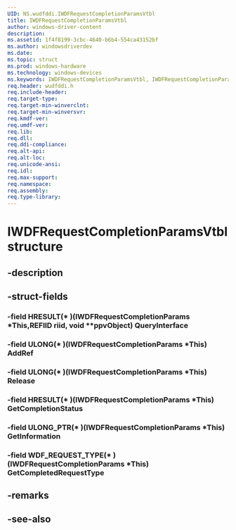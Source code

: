 ```yaml
---
UID: NS.wudfddi.IWDFRequestCompletionParamsVtbl
title: IWDFRequestCompletionParamsVtbl
author: windows-driver-content
description: 
ms.assetid: 1f4f8199-3cbc-4640-b6b4-554ca43152bf
ms.author: windowsdriverdev
ms.date: 
ms.topic: struct
ms.prod: windows-hardware
ms.technology: windows-devices
ms.keywords: IWDFRequestCompletionParamsVtbl, IWDFRequestCompletionParamsVtbl
req.header: wudfddi.h
req.include-header:
req.target-type:
req.target-min-winverclnt:
req.target-min-winversvr:
req.kmdf-ver:
req.umdf-ver:
req.lib:
req.dll:
req.ddi-compliance:
req.alt-api:
req.alt-loc:
req.unicode-ansi:
req.idl:
req.max-support:
req.namespace:
req.assembly:
req.type-library:
---
```


# IWDFRequestCompletionParamsVtbl structure

## -description



## -struct-fields

### -field HRESULT(* )(IWDFRequestCompletionParams *This,REFIID riid, void **ppvObject) QueryInterface			
 	
### -field ULONG(* )(IWDFRequestCompletionParams *This) AddRef			
 	
### -field ULONG(* )(IWDFRequestCompletionParams *This) Release			
 	
### -field HRESULT(* )(IWDFRequestCompletionParams *This) GetCompletionStatus			
 	
### -field ULONG_PTR(* )(IWDFRequestCompletionParams *This) GetInformation			
 	
### -field WDF_REQUEST_TYPE(* )(IWDFRequestCompletionParams *This) GetCompletedRequestType			
 	
## -remarks

## -see-also